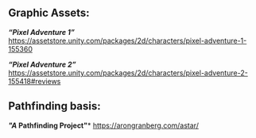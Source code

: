 ## Graphic Assets:
***“Pixel Adventure 1”***
https://assetstore.unity.com/packages/2d/characters/pixel-adventure-1-155360

***“Pixel Adventure 2”***
https://assetstore.unity.com/packages/2d/characters/pixel-adventure-2-155418#reviews

## Pathfinding basis:
***"A* Pathfinding Project"***
https://arongranberg.com/astar/